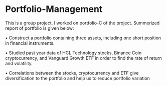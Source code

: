 # Portfolio-Management
This is a group project. I worked on portfolio-C of the project. Summerized report of portfolio is given below:

• Construct a portfolio containing three assets, including one short position in financial instruments.

• Studied past year data of HCL Technology stocks, Binance Coin cryptocurrency, and Vanguard
Growth ETF in order to find the rate of return and volatility.

• Correlations between the stocks, cryptocurrency and ETF give diversification to the portfolio and help
us to reduce portfolio variation
